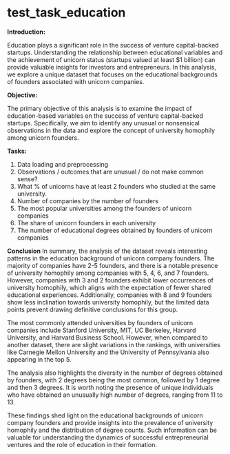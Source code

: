 # test_task_education

**Introduction:**

Education plays a significant role in the success of venture capital-backed startups. Understanding the relationship between educational variables and the achievement of unicorn status (startups valued at least $1 billion) can provide valuable insights for investors and entrepreneurs. In this analysis, we explore a unique dataset that focuses on the educational backgrounds of founders associated with unicorn companies.

**Objective:**

The primary objective of this analysis is to examine the impact of education-based variables on the success of venture capital-backed startups. Specifically, we aim to identify any unusual or nonsensical observations in the data and explore the concept of university homophily among unicorn founders.

**Tasks:**
1. Data loading and preprocessing
2. Observations / outcomes that are unusual / do not make common sense?
3. What % of unicorns have at least 2 founders who studied at the same university.
4. Number of companies by the number of founders
5. The most popular universities among the founders of unicorn companies
6. The share of unicorn founders in each university
7. The number of educational degrees obtained by founders of unicorn companies

**Conclusion**
In summary, the analysis of the dataset reveals interesting patterns in the education background of unicorn company founders. The majority of companies have 2-5 founders, and there is a notable presence of university homophily among companies with 5, 4, 6, and 7 founders. However, companies with 3 and 2 founders exhibit lower occurrences of university homophily, which aligns with the expectation of fewer shared educational experiences. Additionally, companies with 8 and 9 founders show less inclination towards university homophily, but the limited data points prevent drawing definitive conclusions for this group.

The most commonly attended universities by founders of unicorn companies include Stanford University, MIT, UC Berkeley, Harvard University, and Harvard Business School. However, when compared to another dataset, there are slight variations in the rankings, with universities like Carnegie Mellon University and the University of Pennsylvania also appearing in the top 5.

The analysis also highlights the diversity in the number of degrees obtained by founders, with 2 degrees being the most common, followed by 1 degree and then 3 degrees. It is worth noting the presence of unique individuals who have obtained an unusually high number of degrees, ranging from 11 to 13.

These findings shed light on the educational backgrounds of unicorn company founders and provide insights into the prevalence of university homophily and the distribution of degree counts. Such information can be valuable for understanding the dynamics of successful entrepreneurial ventures and the role of education in their formation.
